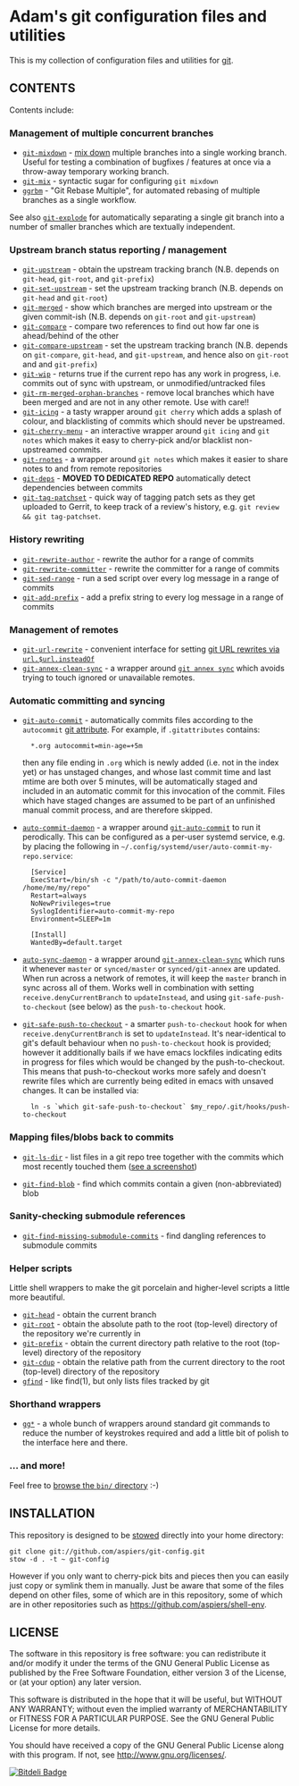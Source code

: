 # Adam's git configuration files and utilities

This is my collection of configuration files and utilities for
[git](http://git-scm.com/).

## CONTENTS

Contents include:

### Management of multiple concurrent branches

* [`git-mixdown`](https://github.com/aspiers/git-config/blob/master/bin/git-mixdown) - [mix down](http://en.wikipedia.org/wiki/Audio_mixing_(recorded_music)) multiple branches into a single working branch.  Useful for testing a combination of bugfixes / features at once via a throw-away temporary working branch.
* [`git-mix`](https://github.com/aspiers/git-config/blob/master/bin/git-mix) - syntactic sugar for configuring `git mixdown`
* [`ggrbm`](https://github.com/aspiers/git-config/blob/master/bin/ggrbm) - "Git Rebase Multiple", for automated rebasing of multiple branches as a single workflow.

See also [`git-explode`](https://github.com/aspiers/git-explode) for
automatically separating a single git branch into a number of smaller
branches which are textually independent.

### Upstream branch status reporting / management

* [`git-upstream`](https://github.com/aspiers/git-config/blob/master/bin/git-upstream) - obtain the upstream tracking branch (N.B. depends on `git-head`, `git-root`, and `git-prefix`)
* [`git-set-upstream`](https://github.com/aspiers/git-config/blob/master/bin/git-set-upstream) - set the upstream tracking branch (N.B. depends on `git-head` and `git-root`)
* [`git-merged`](https://github.com/aspiers/git-config/blob/master/bin/git-merged) - show which branches are merged into upstream or the given commit-ish (N.B. depends on `git-root` and `git-upstream`)
* [`git-compare`](https://github.com/aspiers/git-config/blob/master/bin/git-compare) - compare two references to find out how far one is ahead/behind of the other
* [`git-compare-upstream`](https://github.com/aspiers/git-config/blob/master/bin/git-compare-upstream) - set the upstream tracking branch (N.B. depends on `git-compare`, `git-head`, and `git-upstream`, and hence also on `git-root` and and `git-prefix`)
* [`git-wip`](https://github.com/aspiers/git-config/blob/master/bin/git-wip) - returns true if the current repo has any work in progress, i.e. commits out of sync with upstream, or unmodified/untracked files
* [`git-rm-merged-orphan-branches`](https://github.com/aspiers/git-config/blob/master/bin/git-rm-merged-orphan-branches) - remove local branches which have been merged and are not in any other remote.  Use with care!!
* [`git-icing`](https://github.com/aspiers/git-config/blob/master/bin/git-icing) - a tasty wrapper around `git cherry` which adds a splash of colour, and blacklisting of commits which should never be upstreamed.
* [`git-cherry-menu`](https://github.com/aspiers/git-config/blob/master/bin/git-cherry-menu) - an interactive wrapper around `git icing` and `git notes` which makes it easy to cherry-pick and/or blacklist non-upstreamed commits.
* [`git-rnotes`](https://github.com/aspiers/git-config/blob/master/bin/git-rnotes) - a wrapper around `git notes` which makes it easier to share notes to and from remote repositories
* [`git-deps`](https://github.com/aspiers/git-deps) - **MOVED TO DEDICATED REPO** automatically detect dependencies between commits
* [`git-tag-patchset`](https://github.com/aspiers/git-config/blob/master/bin/git-tag-patchset) - quick way of tagging patch sets as they get uploaded to Gerrit, to keep track of a review's history, e.g. `git review && git tag-patchset`.

### History rewriting

* [`git-rewrite-author`](https://github.com/aspiers/git-config/blob/master/bin/git-rewrite-author) - rewrite the author for a range of commits
* [`git-rewrite-committer`](https://github.com/aspiers/git-config/blob/master/bin/git-rewrite-committer) - rewrite the committer for a range of commits
* [`git-sed-range`](https://github.com/aspiers/git-config/blob/master/bin/git-sed-range) - run a sed script over every log message in a range of commits
* [`git-add-prefix`](https://github.com/aspiers/git-config/blob/master/bin/git-add-prefix) - add a prefix string to every log message in a range of commits

### Management of remotes

* [`git-url-rewrite`](https://github.com/aspiers/git-config/blob/master/bin/git-url-rewrite) - convenient interface for setting [git URL rewrites via `url.$url.insteadOf`](http://qa-rockstar.livejournal.com/9961.html)
* [`git-annex-clean-sync`](https://github.com/aspiers/git-config/blob/master/bin/git-annex-clean-sync) - a wrapper around [`git annex sync`](https://git-annex.branchable.com/sync/) which avoids trying to touch ignored or unavailable remotes.

### Automatic committing and syncing

* [`git-auto-commit`](https://github.com/aspiers/git-config/blob/master/bin/git-auto-commit) -
  automatically commits files according to the `autocommit` [git
  attribute](https://git-scm.com/docs/gitattributes).  For example, if
  `.gitattributes` contains:

        *.org autocommit=min-age=+5m

  then any file ending in `.org` which is newly added (i.e. not in the
  index yet) or has unstaged changes, and whose last commit time and
  last mtime are both over 5 minutes, will be automatically staged and
  included in an automatic commit for this invocation of the commit.
  Files which have staged changes are assumed to be part of an
  unfinished manual commit process, and are therefore skipped.

* [`auto-commit-daemon`](https://github.com/aspiers/git-config/blob/master/bin/auto-commit-daemon) -
  a wrapper around
  [`git-auto-commit`](https://github.com/aspiers/git-config/blob/master/bin/git-auto-commit)
  to run it perodically.  This can be configured as a per-user systemd
  service, e.g. by placing the following in
  `~/.config/systemd/user/auto-commit-my-repo.service`:

        [Service]
        ExecStart=/bin/sh -c "/path/to/auto-commit-daemon /home/me/my/repo"
        Restart=always
        NoNewPrivileges=true
        SyslogIdentifier=auto-commit-my-repo
        Environment=SLEEP=1m

        [Install]
        WantedBy=default.target

* [`auto-sync-daemon`](https://github.com/aspiers/git-config/blob/master/bin/auto-sync-daemon) -
  a wrapper around
  [`git-annex-clean-sync`](https://github.com/aspiers/git-config/blob/master/bin/git-annex-clean-sync)
  which runs it whenever `master` or `synced/master` or
  `synced/git-annex` are updated.  When run across a network of
  remotes, it will keep the `master` branch in sync across all of
  them.  Works well in combination with setting
  `receive.denyCurrentBranch` to `updateInstead`, and using
  `git-safe-push-to-checkout` (see below) as the `push-to-checkout`
  hook.

* [`git-safe-push-to-checkout`](https://github.com/aspiers/git-config/blob/master/bin/git-safe-push-to-checkout) -
  a smarter `push-to-checkout` hook for when `receive.denyCurrentBranch`
  is set to `updateInstead`.  It's near-identical to git's default
  behaviour when no `push-to-checkout` hook is provided; however it
  additionally bails if we have emacs lockfiles indicating edits in
  progress for files which would be changed by the push-to-checkout.
  This means that push-to-checkout works more safely and doesn't
  rewrite files which are currently being edited in emacs with unsaved
  changes.  It can be installed via:

        ln -s `which git-safe-push-to-checkout` $my_repo/.git/hooks/push-to-checkout

### Mapping files/blobs back to commits

* [`git-ls-dir`](https://github.com/aspiers/git-config/blob/master/bin/git-ls-dir) -
  list files in a git repo tree together with the commits which most
  recently touched them ([see a
  screenshot](http://stackoverflow.com/a/8774800/179332))

* [`git-find-blob`](https://github.com/aspiers/git-config/blob/master/bin/git-find-blob) -
  find which commits contain a given (non-abbreviated) blob

### Sanity-checking submodule references

* [`git-find-missing-submodule-commits`](https://github.com/aspiers/git-config/blob/master/bin/git-find-missing-submodule-commits) -
  find dangling references to submodule commits

### Helper scripts

Little shell wrappers to make the git porcelain and higher-level scripts a little more beautiful.

* [`git-head`](https://github.com/aspiers/git-config/blob/master/bin/git-head) - obtain the current branch
* [`git-root`](https://github.com/aspiers/git-config/blob/master/bin/git-root) - obtain the absolute path to the root (top-level) directory of the repository we're currently in
* [`git-prefix`](https://github.com/aspiers/git-config/blob/master/bin/git-prefix) - obtain the current directory path relative to the root (top-level) directory of the repository
* [`git-cdup`](https://github.com/aspiers/git-config/blob/master/bin/git-cdup) - obtain the relative path from the current directory to the root (top-level) directory of the repository
* [`gfind`](https://github.com/aspiers/git-config/blob/master/bin/gfind) - like find(1), but only lists files tracked by git

### Shorthand wrappers

* [`gg*`](https://github.com/aspiers/git-config/tree/master/bin/) - a whole bunch of wrappers around standard git commands to reduce the number of keystrokes required and add a little bit of polish to the interface here and there.

### ... and more!

Feel free to [browse the `bin/` directory](https://github.com/aspiers/git-config/tree/master/bin) :-)

## INSTALLATION

This repository is designed to be
[stowed](http://www.gnu.org/software/stow/) directly into your home
directory:

    git clone git://github.com/aspiers/git-config.git
    stow -d . -t ~ git-config

However if you only want to cherry-pick bits and pieces then you can
easily just copy or symlink them in manually.  Just be aware that some
of the files depend on other files, some of which are in this
repository, some of which are in other repositories such as
https://github.com/aspiers/shell-env.

## LICENSE

The software in this repository is free software: you can redistribute
it and/or modify it under the terms of the GNU General Public License
as published by the Free Software Foundation, either version 3 of the
License, or (at your option) any later version.

This software is distributed in the hope that it will be useful, but
WITHOUT ANY WARRANTY; without even the implied warranty of
MERCHANTABILITY or FITNESS FOR A PARTICULAR PURPOSE.  See the GNU
General Public License for more details.

You should have received a copy of the GNU General Public License
along with this program.  If not, see <http://www.gnu.org/licenses/>.


[![Bitdeli Badge](https://d2weczhvl823v0.cloudfront.net/aspiers/git-config/trend.png)](https://bitdeli.com/free "Bitdeli Badge")

